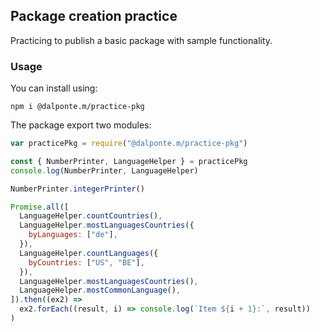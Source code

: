 ## Package creation practice

Practicing to publish a basic package with sample functionality.

### Usage

You can install using:

`npm i @dalponte.m/practice-pkg`

The package export two modules:

```javascript
var practicePkg = require("@dalponte.m/practice-pkg")

const { NumberPrinter, LanguageHelper } = practicePkg
console.log(NumberPrinter, LanguageHelper)

NumberPrinter.integerPrinter()

Promise.all([
  LanguageHelper.countCountries(),
  LanguageHelper.mostLanguagesCountries({
    byLanguages: ["de"],
  }),
  LanguageHelper.countLanguages({
    byCountries: ["US", "BE"],
  }),
  LanguageHelper.mostLanguagesCountries(),
  LanguageHelper.mostCommonLanguage(),
]).then((ex2) =>
  ex2.forEach((result, i) => console.log(`Item ${i + 1}:`, result))
)
```
